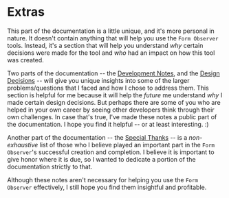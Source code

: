 # Extras

This part of the documentation is a little unique, and it's more personal in nature. It doesn't contain anything that will help you use the `Form Observer` tools. Instead, it's a section that will help you understand _why_ certain decisions were made for the tool and _who_ had an impact on how this tool was created.

Two parts of the documentation -- the [Development Notes](./development-notes.md), and the [Design Decisions](./DESIGN_DECISIONS.md) -- will give you unique insights into some of the larger problems/questions that I faced and how I chose to address them. This section is helpful for me because it will help the _future_ me understand _why_ I made certain design decisions. But perhaps there are some of you who are helped in your own career by seeing other developers think through their own challenges. In case that's true, I've made these notes a public part of the documentation. I hope you find it helpful -- or at least interesting. :&rpar;

Another part of the documentation -- the [Special Thanks](./SPECIAL_THANKS.md) -- is a _non-exhaustive_ list of those who I believe played an important part in the `Form Observer`'s successful creation and completion. I believe it is important to give honor where it is due, so I wanted to dedicate a portion of the documentation strictly to that.

Although these notes aren't necessary for helping you use the `Form Observer` effectively, I still hope you find them insightful and profitable.
